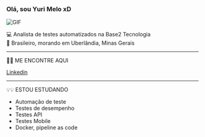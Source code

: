 <h3> Olá, sou Yuri Melo xD </h3>

![GIF](https://thumbs.gfycat.com/CheerfulScholarlyApe-small.gif)

💻 Analista de testes automatizados na Base2 Tecnologia    
🏡 Brasileiro, morando em Uberlândia, Minas Gerais

---------------------------------------------------------------------------------
🔎🔎 ME ENCONTRE AQUI

[Linkedin](https://www.linkedin.com/in/yuri-melo-1a1a52116/)


---------------------------------------------------------------------------------
💡💡 ESTOU ESTUDANDO

- Automação de teste
- Testes de desempenho
- Testes API
- Testes Mobile
- Docker, pipeline as code
